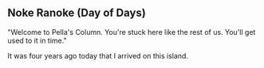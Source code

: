 ## Noke Ranoke (Day of Days)

"Welcome to Pella's Column. You're stuck here like the rest of us. You'll get used to it in time."



It was four years ago today that I arrived on this island. 